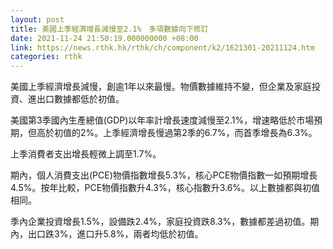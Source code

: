 ```yaml
---
layout: post
title: 美國上季經濟增長減慢至2.1%　多項數據向下修訂
date: 2021-11-24 21:50:19.000000000 +08:00
link: https://news.rthk.hk/rthk/ch/component/k2/1621301-20211124.htm
categories: rthk
---
```


美國上季經濟增長減慢，創逾1年以來最慢。物價數據維持不變，但企業及家庭投資、進出口數據都低於初值。

美國第3季國內生產總值(GDP)以年率計增長速度減慢至2.1%，增速略低於市場預期，但高於初值的2%。上季經濟增長慢過第2季的6.7%，而首季增長為6.3%。

上季消費者支出增長輕微上調至1.7%。

期內，個人消費支出(PCE)物價指數增長5.3%，核心PCE物價指數一如預期增長4.5%。按年比較，PCE物價指數升4.3%，核心指數升3.6%。以上數據都與初值相同。

季內企業投資增長1.5%，設備跌2.4%，家庭投資跌8.3%，數據都差過初值。期內，出口跌3%，進口升5.8%，兩者均低於初值。
